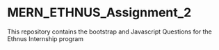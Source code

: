 # MERN_ETHNUS_Assignment_2
This repository contains the bootstrap and Javascript Questions for the Ethnus Internship program
